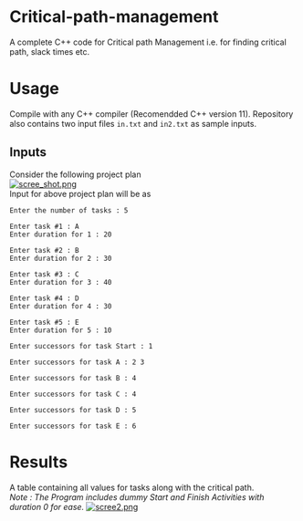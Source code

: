 # Critical-path-management
A complete C++ code for Critical path Management i.e. for finding critical path, slack times etc. 

# Usage
Compile with any C++ compiler (Recomendded C++ version 11). Repository also contains two input files ```in.txt``` and ```in2.txt``` as sample inputs.

## Inputs
Consider the following project plan <br />
[![scree_shot.png](https://s19.postimg.org/a1o4pjaqb/scree_shot.png)](https://postimg.org/image/l19c1515b/) <br />
Input for above project plan will be as
```
Enter the number of tasks : 5

Enter task #1 : A
Enter duration for 1 : 20

Enter task #2 : B
Enter duration for 2 : 30

Enter task #3 : C
Enter duration for 3 : 40

Enter task #4 : D
Enter duration for 4 : 30

Enter task #5 : E
Enter duration for 5 : 10

Enter successors for task Start : 1

Enter successors for task A : 2 3

Enter successors for task B : 4

Enter successors for task C : 4

Enter successors for task D : 5

Enter successors for task E : 6
```
# Results
A table containing all values for tasks along with the critical path.<br />
*Note : The Program includes dummy Start and Finish Activities with duration 0 for ease.* 
[![scree2.png](https://s19.postimg.org/vzkljbpqr/scree2.png)](https://postimg.org/image/3zghz1ma7/)

